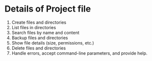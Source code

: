 # Details of Project file 

1. Create files and directories
2. List files in directories
3. Search files by name and content
4. Backup files and directories
5. Show file details (size, permissions, etc.)
6. Delete files and directories
7. Handle errors, accept command-line parameters, and provide help.
